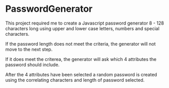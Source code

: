 # PasswordGenerator

This project required me to create a Javascript password generator 8 - 128 characters long using upper and lower case letters, numbers and special characters.

If the password length does not meet the criteria, the generator will not move to the next step. 

If it does meet the criterea, the generator will ask which 4 attributes the password should include. 

After the 4 attributes have been selected a random password is created using the correlating characters and length of password selected.
